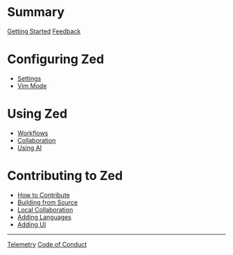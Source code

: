# Summary

[Getting Started](./getting_started.md)
[Feedback](./feedback.md)

# Configuring Zed

- [Settings](./configuring_zed.md)
- [Vim Mode](./configuring_zed__configuring_vim.md)

# Using Zed

- [Workflows]()
- [Collaboration]()
- [Using AI]()

# Contributing to Zed

- [How to Contribute](../CONTRIBUTING.md)
- [Building from Source](./developing_zed__building_zed.md)
- [Local Collaboration](./developing_zed__local_collaboration.md)
- [Adding Languages](./developing_zed__adding_languages.md)
- [Adding UI]()

---

[Telemetry](./telemetry.md)
[Code of Conduct](./CODE_OF_CONDUCT.md)
